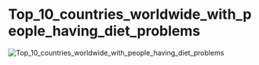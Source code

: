# Top_10_countries_worldwide_with_people_having_diet_problems
![Top_10_countries_worldwide_with_people_having_diet_problems](https://github.com/user-attachments/assets/43af5ea8-6114-4635-ae2c-3b024318e539)
